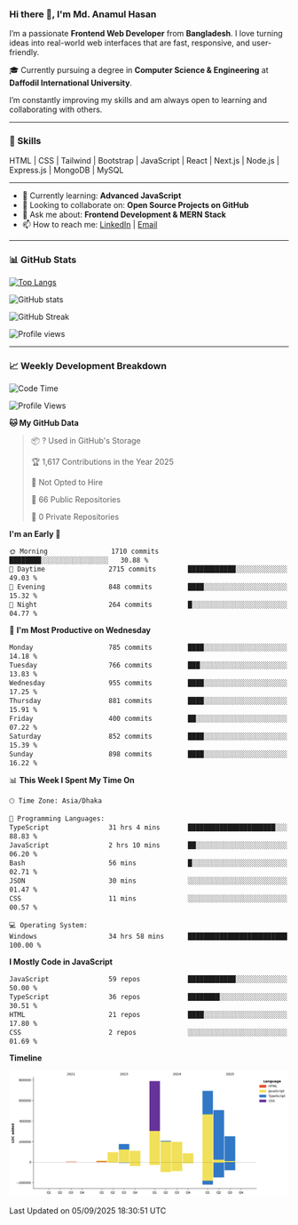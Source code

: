 ### Hi there 👋, I'm Md. Anamul Hasan

I’m a passionate **Frontend Web Developer** from **Bangladesh**. I love turning ideas into real-world web interfaces that are fast, responsive, and user-friendly.

🎓 Currently pursuing a degree in **Computer Science & Engineering** at **Daffodil International University**.

I’m constantly improving my skills and am always open to learning and collaborating with others.

---

### 🚀 Skills
HTML | CSS | Tailwind | Bootstrap | JavaScript | React | Next.js | Node.js | Express.js | MongoDB | MySQL 

---

- 🌱 Currently learning: **Advanced JavaScript**
- 👯 Looking to collaborate on: **Open Source Projects on GitHub**
- 💬 Ask me about: **Frontend Development & MERN Stack**
- 📫 How to reach me: [LinkedIn](https://www.linkedin.com/in/mdanamulhasan201) | [Email](mailto:anamulhasan3625@gmail.com)

---

### 📊 GitHub Stats

[![Top Langs](https://github-readme-stats.vercel.app/api/top-langs/?username=mdanamulhasan201&layout=compact)](https://github.com/anuraghazra/github-readme-stats)

![GitHub stats](https://github-readme-stats.vercel.app/api?username=mdanamulhasan201&show_icons=true&count_private=true&theme=tokyonight)

![GitHub Streak](https://streak-stats.demolab.com?user=mdanamulhasan201&theme=tokyonight)

![Profile views](https://gpvc.arturio.dev/mdanamulhasan201)

---

### 📈 Weekly Development Breakdown

<!--START_SECTION:waka-->
![Code Time](http://img.shields.io/badge/Code%20Time-639%20hrs%2036%20mins-blue)

![Profile Views](http://img.shields.io/badge/Profile%20Views-1-blue)

**🐱 My GitHub Data** 

> 📦 ? Used in GitHub's Storage 
 > 
> 🏆 1,617 Contributions in the Year 2025
 > 
> 🚫 Not Opted to Hire
 > 
> 📜 66 Public Repositories 
 > 
> 🔑 0 Private Repositories 
 > 
**I'm an Early 🐤** 

```text
🌞 Morning                1710 commits        ████████░░░░░░░░░░░░░░░░░   30.88 % 
🌆 Daytime                2715 commits        ████████████░░░░░░░░░░░░░   49.03 % 
🌃 Evening                848 commits         ████░░░░░░░░░░░░░░░░░░░░░   15.32 % 
🌙 Night                  264 commits         █░░░░░░░░░░░░░░░░░░░░░░░░   04.77 % 
```
📅 **I'm Most Productive on Wednesday** 

```text
Monday                   785 commits         ████░░░░░░░░░░░░░░░░░░░░░   14.18 % 
Tuesday                  766 commits         ███░░░░░░░░░░░░░░░░░░░░░░   13.83 % 
Wednesday                955 commits         ████░░░░░░░░░░░░░░░░░░░░░   17.25 % 
Thursday                 881 commits         ████░░░░░░░░░░░░░░░░░░░░░   15.91 % 
Friday                   400 commits         ██░░░░░░░░░░░░░░░░░░░░░░░   07.22 % 
Saturday                 852 commits         ████░░░░░░░░░░░░░░░░░░░░░   15.39 % 
Sunday                   898 commits         ████░░░░░░░░░░░░░░░░░░░░░   16.22 % 
```


📊 **This Week I Spent My Time On** 

```text
🕑︎ Time Zone: Asia/Dhaka

💬 Programming Languages: 
TypeScript               31 hrs 4 mins       ██████████████████████░░░   88.83 % 
JavaScript               2 hrs 10 mins       ██░░░░░░░░░░░░░░░░░░░░░░░   06.20 % 
Bash                     56 mins             █░░░░░░░░░░░░░░░░░░░░░░░░   02.71 % 
JSON                     30 mins             ░░░░░░░░░░░░░░░░░░░░░░░░░   01.47 % 
CSS                      11 mins             ░░░░░░░░░░░░░░░░░░░░░░░░░   00.57 % 

💻 Operating System: 
Windows                  34 hrs 58 mins      █████████████████████████   100.00 % 
```

**I Mostly Code in JavaScript** 

```text
JavaScript               59 repos            ████████████░░░░░░░░░░░░░   50.00 % 
TypeScript               36 repos            ████████░░░░░░░░░░░░░░░░░   30.51 % 
HTML                     21 repos            ████░░░░░░░░░░░░░░░░░░░░░   17.80 % 
CSS                      2 repos             ░░░░░░░░░░░░░░░░░░░░░░░░░   01.69 % 
```



**Timeline**

![Lines of Code chart](https://raw.githubusercontent.com/mdanamulhasan201/mdanamulhasan201/main/assets/bar_graph.png)


 Last Updated on 05/09/2025 18:30:51 UTC
<!--END_SECTION:waka-->
